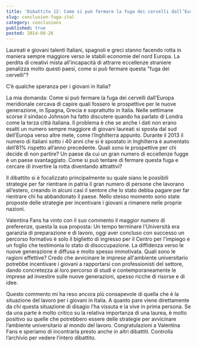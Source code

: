 ```yaml
---
title: 'Dibattito 12: Come si può fermare la fuga dei cervelli dall’Europa meridionale?'
slug: conclusion-fuga-ital
category: conclusions
published: true
posted: 2014-08-26
---
```


Laureati e giovani talenti Italiani, spagnoli e greci stanno facendo rotta in maniera sempre maggiore verso le stabili economie del nord Europa. La perdita di creativi mista all’incapacità di attrarre eccellenze straniere penalizza molto questi paesi, come si può fermare questa "fuga dei cervelli”?  

C’è qualche speranza per i giovani in Italia? 

La mia domanda: Come si può fermare la fuga dei cervelli dall’Europa meridionale cercava di capire quali fossero le prospettive per le nuove generazione, in Spagna, Grecia e soprattutto in Italia. Nelle settimane scorse il sindaco Johnson ha fatto discutere quando ha parlato di Londra come la terza città italiana. Il problema è che se anche i dati non erano esatti un numero sempre maggiore di giovani laureati si sposta dal sud dell’Europa verso altre mete, come l’Inghilterra appunto. Durante il 2013 il numero di italiani sotto i 40 anni che si è spostato in Inghilterra è aumentato dell’81% rispetto all’anno precedente. Quali sono le prospettive per chi decide di non partire? Un paese da cui un gran numero di eccellenze fugge è un paese svantaggiato. Come si può tentare di fermare questa fuga e cercare di invertire la rotta diventando attrattivi?

Il dibattito si è focalizzato principalmente su quale siano le possibili strategie per far rientrare in patria il gran numero di persone che lavorano all’estero, creando in alcuni casi il sentore che lo stato debba pagare per far rientrare chi ha abbandonato il paese.  Nello stesso momento sono state proposte delle strategie per incentivare i giovani a rimanere nelle proprie nazioni. 

Valentina Fans ha vinto con il suo commento il maggior numero di preferenze, questa la sua proposta: 
Un tempo terminare l'Università era garanzia di preparazione e di lavoro, oggi aver concluso con successo un percorso formativo è solo il biglietto di ingresso per il Centro per l'impiego e un foglio che testimonia lo stato di disoccupazione. La diffidenza verso le nuove generazione è diffusa e molto spesso immotivata. Quali sono le ragioni effettive? Credo che avvicinare le imprese all'ambiente universitario potrebbe incentivare i giovani a rapportarsi con professionisti del settore, dando concretezza al loro percorso di studi e contemporaneamente le imprese ad investire sulle nuove generazioni, spesso ricche di risorse e di idee.

Questo commento mi ha reso ancora più consapevole di quella che è la situazione del lavoro per i giovani in Italia. A quanto pare viene direttamente da chi questa situazione di disagio l’ha vissuta e la vive in prima persona. Se da una parte è molto critico su la relativa importanza di una laurea, è molto positivo su quelle che potrebbero essere delle strategie per avvicinare l’ambiente universitario al mondo del lavoro. 
Congratulazioni a Valentina Fans e speriamo di incontrarla presto anche in altri dibattiti.  Controlla l’archivio per vedere l’intero dibattito.

